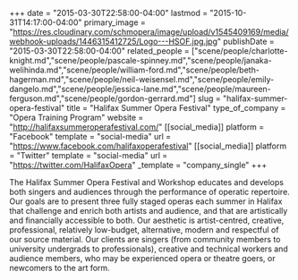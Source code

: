 +++
date = "2015-03-30T22:58:00-04:00"
lastmod = "2015-10-31T14:17:00-04:00"
primary_image = "https://res.cloudinary.com/schmopera/image/upload/v1545409169/media/webhook-uploads/1446315412725/Logo---HSOF.jpg.jpg"
publishDate = "2015-03-30T22:58:00-04:00"
related_people = ["scene/people/charlotte-knight.md","scene/people/pascale-spinney.md","scene/people/janaka-welihinda.md","scene/people/william-ford.md","scene/people/beth-hagerman.md","scene/people/neil-weisensel.md","scene/people/emily-dangelo.md","scene/people/jessica-lane.md","scene/people/maureen-ferguson.md","scene/people/gordon-gerrard.md"]
slug = "halifax-summer-opera-festival"
title = "Halifax Summer Opera Festival"
type_of_company = "Opera Training Program"
website = "http://halifaxsummeroperafestival.com/"
[[social_media]]
platform = "Facebook"
template = "social-media"
url = "https://www.facebook.com/halifaxoperafestival"
[[social_media]]
platform = "Twitter"
template = "social-media"
url = "https://twitter.com/HalifaxOpera"
_template = "company_single"
+++

The Halifax Summer Opera Festival and Workshop educates and develops both singers and audiences through the performance of operatic repertoire. Our goals are to present three fully staged operas each summer in Halifax that challenge and enrich both artists and audience, and that are artistically and financially accessible to both. Our aesthetic is artist-centred, creative, professional, relatively low-budget, alternative, modern and respectful of our source material. Our clients are singers (from community members to university undergrads to professionals), creative and technical workers and audience members, who may be experienced opera or theatre goers, or newcomers to the art form.
